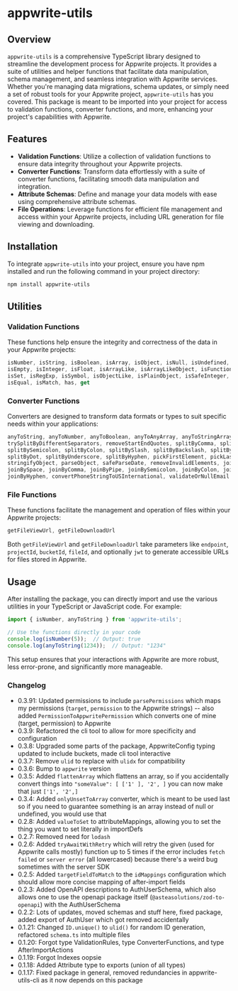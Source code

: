 # appwrite-utils

## Overview

`appwrite-utils` is a comprehensive TypeScript library designed to streamline the development process for Appwrite projects. It provides a suite of utilities and helper functions that facilitate data manipulation, schema management, and seamless integration with Appwrite services. Whether you're managing data migrations, schema updates, or simply need a set of robust tools for your Appwrite project, `appwrite-utils` has you covered. This package is meant to be imported into your project for access to validation functions, converter functions, and more, enhancing your project's capabilities with Appwrite.

## Features

- **Validation Functions**: Utilize a collection of validation functions to ensure data integrity throughout your Appwrite projects.
- **Converter Functions**: Transform data effortlessly with a suite of converter functions, facilitating smooth data manipulation and integration.
- **Attribute Schemas**: Define and manage your data models with ease using comprehensive attribute schemas.
- **File Operations**: Leverage functions for efficient file management and access within your Appwrite projects, including URL generation for file viewing and downloading.

## Installation

To integrate `appwrite-utils` into your project, ensure you have npm installed and run the following command in your project directory:

```bash
npm install appwrite-utils
```

## Utilities

### Validation Functions

These functions help ensure the integrity and correctness of the data in your Appwrite projects:

```typescript
isNumber, isString, isBoolean, isArray, isObject, isNull, isUndefined, isDefined, isDate,
isEmpty, isInteger, isFloat, isArrayLike, isArrayLikeObject, isFunction, isLength, isMap,
isSet, isRegExp, isSymbol, isObjectLike, isPlainObject, isSafeInteger, isTypedArray,
isEqual, isMatch, has, get
```

### Converter Functions

Converters are designed to transform data formats or types to suit specific needs within your applications:

```typescript
anyToString, anyToNumber, anyToBoolean, anyToAnyArray, anyToStringArray,
trySplitByDifferentSeparators, removeStartEndQuotes, splitByComma, splitByPipe,
splitBySemicolon, splitByColon, splitBySlash, splitByBackslash, splitBySpace,
splitByDot, splitByUnderscore, splitByHyphen, pickFirstElement, pickLastElement,
stringifyObject, parseObject, safeParseDate, removeInvalidElements, joinValues,
joinBySpace, joinByComma, joinByPipe, joinBySemicolon, joinByColon, joinBySlash,
joinByHyphen, convertPhoneStringToUSInternational, validateOrNullEmail
```

### File Functions

These functions facilitate the management and operation of files within your Appwrite projects:

```typescript
getFileViewUrl, getFileDownloadUrl
```

Both `getFileViewUrl` and `getFileDownloadUrl` take parameters like `endpoint`, `projectId`, `bucketId`, `fileId`, and optionally `jwt` to generate accessible URLs for files stored in Appwrite.

## Usage

After installing the package, you can directly import and use the various utilities in your TypeScript or JavaScript code. For example:

```typescript
import { isNumber, anyToString } from 'appwrite-utils';

// Use the functions directly in your code
console.log(isNumber(5));  // Output: true
console.log(anyToString(1234));  // Output: "1234"
```

This setup ensures that your interactions with Appwrite are more robust, less error-prone, and significantly more manageable.

### Changelog

- 0.3.91: Updated permissions to include `parsePermissions` which maps my permissions (`target`, `permission` to the Appwrite strings) -- also added `PermissionToAppwritePermission` which converts one of mine (target, permission) to Appwrite
- 0.3.9: Refactored the cli tool to allow for more specificity and configuration
- 0.3.8: Upgraded some parts of the package, AppwriteConfig typing updated to include buckets, made cli tool interactive
- 0.3.7: Remove `ulid` to replace with `ulidx` for compatibility
- 0.3.6: Bump to `appwrite` version
- 0.3.5: Added `flattenArray` which flattens an array, so if you accidentally convert things into `"someValue": [ ['1' ], '2', ]` you can now make that just `['1', '2',]`
- 0.3.4: Added `onlyUnsetToArray` converter, which is meant to be used last so if you need to guarantee something is an array instead of null or undefined, you would use that
- 0.2.8: Added `valueToSet` to attributeMappings, allowing you to set the thing you want to set literally in importDefs
- 0.2.7: Removed need for `lodash`
- 0.2.6: Added `tryAwaitWithRetry` which will retry the given (used for Appwrite calls mostly) function up to 5 times if the error includes `fetch failed` or `server error` (all lowercased) because there's a weird bug sometimes with the server SDK
- 0.2.5: Added `targetFieldToMatch` to the `idMappings` configuration which should allow more concise mapping of after-import fields
- 0.2.3: Added OpenAPI descriptions to AuthUserSchema, which also allows one to use the openapi package itself (`@asteasolutions/zod-to-openapi`) with the AuthUserSchema
- 0.2.2: Lots of updates, moved schemas and stuff here, fixed package, added export of AuthUser which got removed accidentally
- 0.1.21: Changed `ID.unique()` to `ulid()` for random ID generation, refactored `schema.ts` into multiple files
- 0.1.20: Forgot type ValidationRules, type ConverterFunctions, and type AfterImportActions
- 0.1.19: Forgot Indexes oopsie
- 0.1.18: Added Attribute type to exports (union of all types)
- 0.1.17: Fixed package in general, removed redundancies in appwrite-utils-cli as it now depends on this package
